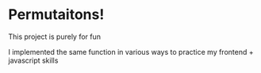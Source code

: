 # Permutaitons!

This project is purely for fun

I implemented the same function in various ways to practice my frontend + javascript skills
